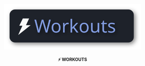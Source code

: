 <div align="center">
<img src=".assets/workouts.svg" alt="Workouts Logo" width="450">
<h4>⚡ WORKOUTS</h4>
</div>
